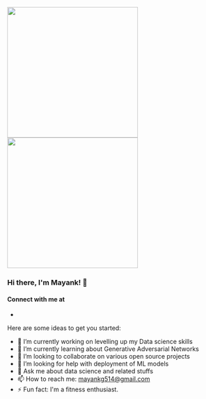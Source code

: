 <img src="https://media.giphy.com/media/p4NLw3I4U0idi/giphy.gif" width="300"> <img src= "https://media.giphy.com/media/26tn33aiTi1jkl6H6/giphy.gif" width = "300">

### Hi there, I'm Mayank! 👋

#### Connect with me at 
- 
Here are some ideas to get you started:

- 🔭 I’m currently working on levelling up my Data science skills
- 🌱 I’m currently learning about Generative Adversarial Networks
- 👯 I’m looking to collaborate on various open source projects
- 🤔 I’m looking for help with deployment of ML models
- 💬 Ask me about data science and related stuffs
- 📫 How to reach me: mayankg514@gmail.com
- ⚡ Fun fact: I'm a fitness enthusiast.


